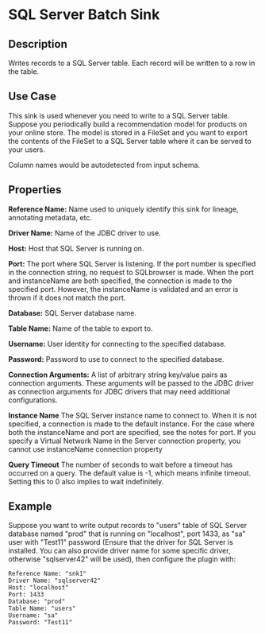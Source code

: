 # SQL Server Batch Sink


Description
-----------
Writes records to a SQL Server table. Each record will be written to a row in the table.


Use Case
--------
This sink is used whenever you need to write to a SQL Server table.
Suppose you periodically build a recommendation model for products on your online store.
The model is stored in a FileSet and you want to export the contents
of the FileSet to a SQL Server table where it can be served to your users.

Column names would be autodetected from input schema.

Properties
----------
**Reference Name:** Name used to uniquely identify this sink for lineage, annotating metadata, etc.

**Driver Name:** Name of the JDBC driver to use.

**Host:** Host that SQL Server is running on.

**Port:** The port where SQL Server is listening. If the port number is specified in the 
connection string, no request to SQLbrowser is made. When the port and instanceName 
are both specified, the connection is made to the specified port. However, the instanceName is validated and an 
error is thrown if it does not match the port.

**Database:** SQL Server database name.

**Table Name:** Name of the table to export to.

**Username:** User identity for connecting to the specified database.

**Password:** Password to use to connect to the specified database.

**Connection Arguments:** A list of arbitrary string key/value pairs as connection arguments. These arguments
will be passed to the JDBC driver as connection arguments for JDBC drivers that may need additional configurations.

**Instance Name** The SQL Server instance name to connect to. When it is not specified, a 
connection is made to the default instance. For the case where both the instanceName and port are specified, 
see the notes for port. If you specify a Virtual Network Name in the Server connection property, you cannot 
use instanceName connection property

**Query Timeout** The number of seconds to wait before a timeout has occurred on a query. The default value is -1, 
which means infinite timeout. Setting this to 0 also implies to wait indefinitely.

Example
-------
Suppose you want to write output records to "users" table of SQL Server database named "prod" that is running on "localhost", 
port 1433, as "sa" user with "Test11" password (Ensure that the driver for SQL Server is installed. You can also provide 
driver name for some specific driver, otherwise "sqlserver42" will be used), then configure the plugin with: 

```
Reference Name: "snk1"
Driver Name: "sqlserver42"
Host: "localhost"
Port: 1433
Database: "prod"
Table Name: "users"
Username: "sa"
Password: "Test11"
```
